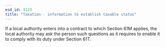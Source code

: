 ```yaml
---
esd_id: 3123
title: "Taxation - information to establish taxable status"
---
```


If a local authority enters into a contract to which Section 61M applies, the local authority may ask the person such questions as it requires to enable it to comply with its duty under Section 61T. 

